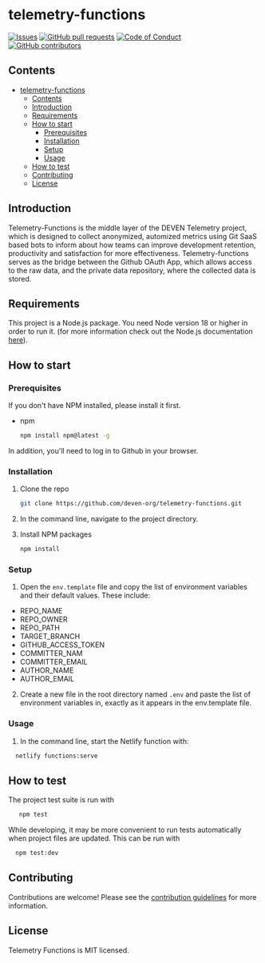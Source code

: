 # telemetry-functions

[![Issues](https://img.shields.io/github/issues-raw/deven-org/telemetry-functions.svg?maxAge=25000)](https://github.com/deven-org/telemetry-functions/issues)
[![GitHub pull requests](https://img.shields.io/github/issues-pr/deven-org/telemetry-functions.svg?style=flat)](https://github.com/deven-org/telemetry-functions/pulls)
[![Code of Conduct](https://img.shields.io/badge/code%20of-conduct-ff69b4.svg?style=flat)](https://github.com/deven-org/telemetry-functions/blob/main/doc/CODEOFCONDUCT.md)  
[![GitHub contributors](https://img.shields.io/github/contributors/deven-org/telemetry-functions.svg?style=flat)](https://github.com/deven-org/telemetry-functions/)

## Contents

- [telemetry-functions](#telemetry-functions)
  - [Contents](#contents)
  - [Introduction](#introduction)
  - [Requirements](#requirements)
  - [How to start](#how-to-start)
    - [Prerequisites](#prerequisites)
    - [Installation](#installation)
    - [Setup](#setup)
    - [Usage](#usage)
  - [How to test](#how-to-test)
  - [Contributing](#contributing)
  - [License](#license)

## Introduction

Telemetry-Functions is the middle layer of the DEVEN Telemetry project, which is designed to collect anonymized, automized metrics using Git SaaS based bots to inform about how teams can improve development retention, productivity and satisfaction for more effectiveness. Telemetry-functions serves as the bridge between the Github OAuth App, which allows access to the raw data, and the private data repository, where the collected data is stored.

## Requirements

This project is a Node.js package. You need Node version 18 or higher in order to run it. (for more information check out the Node.js documentation [here](https://nodejs.org/en/docs/)).

## How to start

### Prerequisites

If you don't have NPM installed, please install it first.

- npm

  ```sh
  npm install npm@latest -g
  ```

In addition, you'll need to log in to Github in your browser.

### Installation

1. Clone the repo

   ```sh
   git clone https://github.com/deven-org/telemetry-functions.git
   ```

2. In the command line, navigate to the project directory.
3. Install NPM packages

   ```sh
   npm install
   ```

### Setup

1. Open the `env.template` file and copy the list of environment variables and their default values. These include:

- REPO_NAME
- REPO_OWNER
- REPO_PATH
- TARGET_BRANCH
- GITHUB_ACCESS_TOKEN
- COMMITTER_NAM
- COMMITTER_EMAIL
- AUTHOR_NAME
- AUTHOR_EMAIL

2. Create a new file in the root directory named `.env` and paste the list of environment variables in, exactly as it appears in the env.template file.

### Usage

1. In the command line, start the Netlify function with:

```sh
  netlify functions:serve
```

## How to test

The project test suite is run with

```sh
   npm test
```

While developing, it may be more convenient to run tests automatically when project files are updated. This can be run with

```sh
  npm test:dev
```

## Contributing

Contributions are welcome! Please see the [contribution guidelines](./doc/CONTRIBUTE.md) for more information.

## License

Telemetry Functions is MIT licensed.
